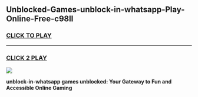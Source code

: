 
## Unblocked-Games-unblock-in-whatsapp-Play-Online-Free-c98ll
<h3>
<a href="https://premium76.site?title=unblock-in-whatsapp&ref=26A">CLICK TO PLAY</a></h3>
<hr>

<h3>
<a href="https://premium76.site?title=unblock-in-whatsapp&ref=26A">CLICK 2 PLAY</a>
  
</h3>

<a href="https://premium76.site?title=unblock-in-whatsapp&ref=26A"><img src="https://clearcache.store/games.png"></a>


**unblock-in-whatsapp games unblocked: Your Gateway to Fun and Accessible Online Gaming**
